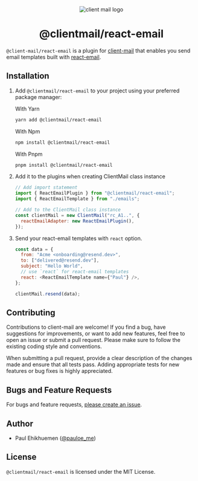 <div align="center"><img src="https://github.com/lordelogos/clientmail.js/assets/67395687/d4a32333-b592-465d-a1ae-04d5954d204a" alt="client mail logo"></div>

<div align="center"><h1>@clientmail/react-email</h1></div>

`@client-mail/react-email` is a plugin for [client-mail](https://github.com/lordelogos/clientmail.js) that enables you send email templates built with [react-email](https://react.email).

## Installation

1. Add `@clientmail/react-email` to your project using your preferred package manager:

   With Yarn

   ```sh
   yarn add @clientmail/react-email
   ```

   With Npm

   ```sh
   npm install @clientmail/react-email
   ```

   With Pnpm

   ```sh
   pnpm install @clientmail/react-email
   ```

2. Add it to the plugins when creating ClientMail class instance

   ```js
   // Add import statement
   import { ReactEmailPlugin } from "@clientmail/react-email";
   import { ReactEmailTemplate } from "./emails";

   // Add to the ClientMail class instance
   const clientMail = new ClientMail("rc_A1..", {
     reactEmailAdapter: new ReactEmailPlugin(),
   });
   ```

3. Send your react-email templates with `react` option.

   ```js
   const data = {
     from: "Acme <onboarding@resend.dev>",
     to: ["delivered@resend.dev"],
     subject: "Hello World",
     // use `react` for react-email templates
     react: <ReactEmailTemplate name={"Paul"} />,
   };

   clientMail.resend(data);
   ```

## Contributing

Contributions to client-mail are welcome! If you find a bug, have suggestions for improvements, or want to add new features, feel free to open an issue or submit a pull request. Please make sure to follow the existing coding style and conventions.

When submitting a pull request, provide a clear description of the changes made and ensure that all tests pass. Adding appropriate tests for new features or bug fixes is highly appreciated.

## Bugs and Feature Requests

For bugs and feature requests, [please create an issue](https://github.com/lordelogos/clientmail-react-email/issues/new/choose).

## Author

- Paul Ehikhuemen ([@pauloe_me](https://twitter.com/pauloe_me))

## License

`@clientmail/react-email` is licensed under the MIT License.
